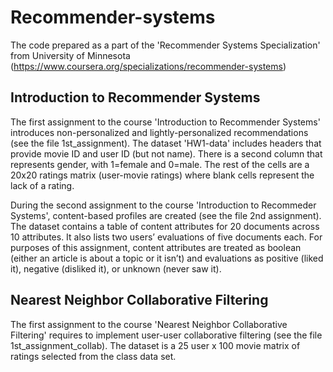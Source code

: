 # Recommender-systems
The code prepared as a part of the 'Recommender Systems Specialization' from University of Minnesota (https://www.coursera.org/specializations/recommender-systems)

## Introduction to Recommender Systems
The first assignment to the course 'Introduction to Recommender Systems' introduces non-personalized and lightly-personalized recommendations (see the file 1st_assignment). The dataset 'HW1-data' includes headers that provide movie ID and user ID (but not name). There is a second column that represents gender, with 1=female and 0=male. The rest of the cells are a 20x20 ratings matrix (user-movie ratings) where blank cells represent the lack of a rating. 

During the second assignment to the course 'Introduction to Recommeder Systems', content-based profiles are created (see the file 2nd assignment). The dataset contains a table of content attributes for 20 documents across 10 attributes. It also lists two users’ evaluations of five documents each. For purposes of this assignment, content attributes are treated as boolean (either an article is about a topic or it isn’t) and evaluations as positive (liked it), negative (disliked it), or unknown (never saw it).

## Nearest Neighbor Collaborative Filtering
The first assignment to the course 'Nearest Neighbor Collaborative Filtering' requires to implement user-user collaborative filtering (see the file 1st_assignment_collab). The dataset is a 25 user x 100 movie matrix of ratings selected from the class data set. 

